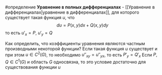 #определение 
**Уравнение в полных дифференциалах** - [[Уравнение в дифференциалах|уравнение в дифференциалах]], для которого существует такая функция $u$, что
$$du = P(x, y)dx + Q(x, y)dy$$
то есть $u'_x = P$, $u'_y = Q$

Как определить, что коэффициенты уравнения являются частным производными некоторой функции? Если такая функция $u$ существует и при этом $u \in C^2(G)$, то необходимо $u''_{xy} = u''_{yx}$, то есть $P'_y = Q'_x$
Если $P, Q \in C^1(G)$ и область $G$ односвязна, то это условие достаточно для существования функции $u$

